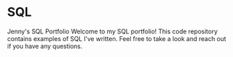 # SQL
Jenny's SQL Portfolio
Welcome to my SQL portfolio! This code repository contains examples of SQL I've written. Feel free to take a look and reach out if you have any questions.
